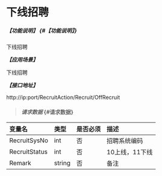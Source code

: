 # 下线招聘
##### _【功能说明】_ {#【功能说明】}

下线招聘


_**【应用场景】**_

下线招聘


_**【接口地址】**_

http://ip:port/RecruitAction/Recruit/OffRecruit

> #### _请求数据_ {#请求数据}

| 变量名 | 类型 | 是否必须 | 描述 |
| :--- | :--- | :--- | :--- |
| RecruitSysNo | int | 否 | 招聘系统编码|
| RecruitStatus| int | 否 | 10上线，11下线|
| Remark| string| 否 |备注|














